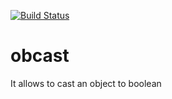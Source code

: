 [![Build Status](https://travis-ci.org/p1ncet/obcast.png)](https://travis-ci.org/p1ncet/obcast)

# obcast
It allows to cast an object to boolean
